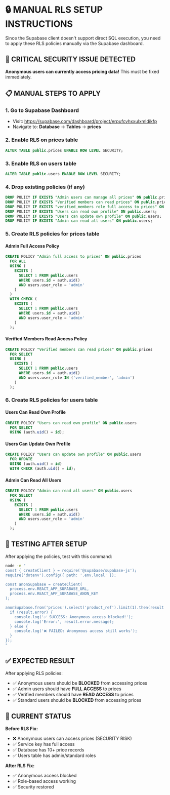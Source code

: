 # 🔒 MANUAL RLS SETUP INSTRUCTIONS

Since the Supabase client doesn't support direct SQL execution, you need to apply these RLS policies manually via the Supabase dashboard.

## 🚨 CRITICAL SECURITY ISSUE DETECTED

**Anonymous users can currently access pricing data!** This must be fixed immediately.

## 📋 MANUAL STEPS TO APPLY

### 1. Go to Supabase Dashboard
- Visit: https://supabase.com/dashboard/project/erpufcvhxxulxmldikfp
- Navigate to: **Database** → **Tables** → **prices**

### 2. Enable RLS on prices table
```sql
ALTER TABLE public.prices ENABLE ROW LEVEL SECURITY;
```

### 3. Enable RLS on users table  
```sql
ALTER TABLE public.users ENABLE ROW LEVEL SECURITY;
```

### 4. Drop existing policies (if any)
```sql
DROP POLICY IF EXISTS "Admin users can manage all prices" ON public.prices;
DROP POLICY IF EXISTS "Verified members can read prices" ON public.prices;
DROP POLICY IF EXISTS "verified_members role full access to prices" ON public.prices;
DROP POLICY IF EXISTS "Users can read own profile" ON public.users;
DROP POLICY IF EXISTS "Users can update own profile" ON public.users;
DROP POLICY IF EXISTS "Admin can read all users" ON public.users;
```

### 5. Create RLS policies for prices table

#### Admin Full Access Policy
```sql
CREATE POLICY "Admin full access to prices" ON public.prices
  FOR ALL 
  USING (
    EXISTS (
      SELECT 1 FROM public.users 
      WHERE users.id = auth.uid() 
      AND users.user_role = 'admin'
    )
  )
  WITH CHECK (
    EXISTS (
      SELECT 1 FROM public.users 
      WHERE users.id = auth.uid() 
      AND users.user_role = 'admin'
    )
  );
```

#### Verified Members Read Access Policy
```sql
CREATE POLICY "Verified members can read prices" ON public.prices
  FOR SELECT 
  USING (
    EXISTS (
      SELECT 1 FROM public.users 
      WHERE users.id = auth.uid() 
      AND users.user_role IN ('verified_member', 'admin')
    )
  );
```

### 6. Create RLS policies for users table

#### Users Can Read Own Profile
```sql
CREATE POLICY "Users can read own profile" ON public.users
  FOR SELECT 
  USING (auth.uid() = id);
```

#### Users Can Update Own Profile
```sql
CREATE POLICY "Users can update own profile" ON public.users
  FOR UPDATE 
  USING (auth.uid() = id)
  WITH CHECK (auth.uid() = id);
```

#### Admin Can Read All Users
```sql
CREATE POLICY "Admin can read all users" ON public.users
  FOR SELECT 
  USING (
    EXISTS (
      SELECT 1 FROM public.users 
      WHERE users.id = auth.uid() 
      AND users.user_role = 'admin'
    )
  );
```

## 🧪 TESTING AFTER SETUP

After applying the policies, test with this command:

```bash
node -e "
const { createClient } = require('@supabase/supabase-js');
require('dotenv').config({ path: '.env.local' });

const anonSupabase = createClient(
  process.env.REACT_APP_SUPABASE_URL, 
  process.env.REACT_APP_SUPABASE_ANON_KEY
);

anonSupabase.from('prices').select('product_ref').limit(1).then(result => {
  if (result.error) {
    console.log('✅ SUCCESS: Anonymous access blocked!');
    console.log('Error:', result.error.message);
  } else {
    console.log('❌ FAILED: Anonymous access still works');
  }
});
"
```

## ✅ EXPECTED RESULT

After applying RLS policies:
- ✅ Anonymous users should be **BLOCKED** from accessing prices
- ✅ Admin users should have **FULL ACCESS** to prices  
- ✅ Verified members should have **READ ACCESS** to prices
- ✅ Standard users should be **BLOCKED** from accessing prices

## 🔧 CURRENT STATUS

**Before RLS Fix:**
- ❌ Anonymous users can access prices (SECURITY RISK)
- ✅ Service key has full access
- ✅ Database has 10+ price records
- ✅ Users table has admin/standard roles

**After RLS Fix:**
- ✅ Anonymous access blocked
- ✅ Role-based access working
- ✅ Security restored
